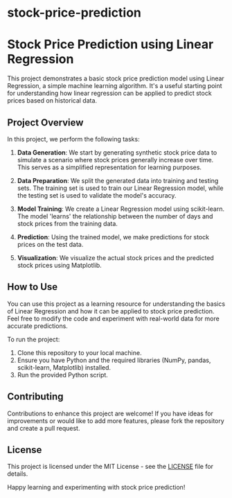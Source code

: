 # stock-price-prediction

# Stock Price Prediction using Linear Regression

This project demonstrates a basic stock price prediction model using Linear Regression, a simple machine learning algorithm. It's a useful starting point for understanding how linear regression can be applied to predict stock prices based on historical data.

## Project Overview

In this project, we perform the following tasks:

1. **Data Generation**: We start by generating synthetic stock price data to simulate a scenario where stock prices generally increase over time. This serves as a simplified representation for learning purposes.

2. **Data Preparation**: We split the generated data into training and testing sets. The training set is used to train our Linear Regression model, while the testing set is used to validate the model's accuracy.

3. **Model Training**: We create a Linear Regression model using scikit-learn. The model 'learns' the relationship between the number of days and stock prices from the training data.

4. **Prediction**: Using the trained model, we make predictions for stock prices on the test data.

5. **Visualization**: We visualize the actual stock prices and the predicted stock prices using Matplotlib.

## How to Use

You can use this project as a learning resource for understanding the basics of Linear Regression and how it can be applied to stock price prediction. Feel free to modify the code and experiment with real-world data for more accurate predictions.

To run the project:

1. Clone this repository to your local machine.
2. Ensure you have Python and the required libraries (NumPy, pandas, scikit-learn, Matplotlib) installed.
3. Run the provided Python script.

## Contributing

Contributions to enhance this project are welcome! If you have ideas for improvements or would like to add more features, please fork the repository and create a pull request.

## License

This project is licensed under the MIT License - see the [LICENSE](LICENSE) file for details.

Happy learning and experimenting with stock price prediction!
